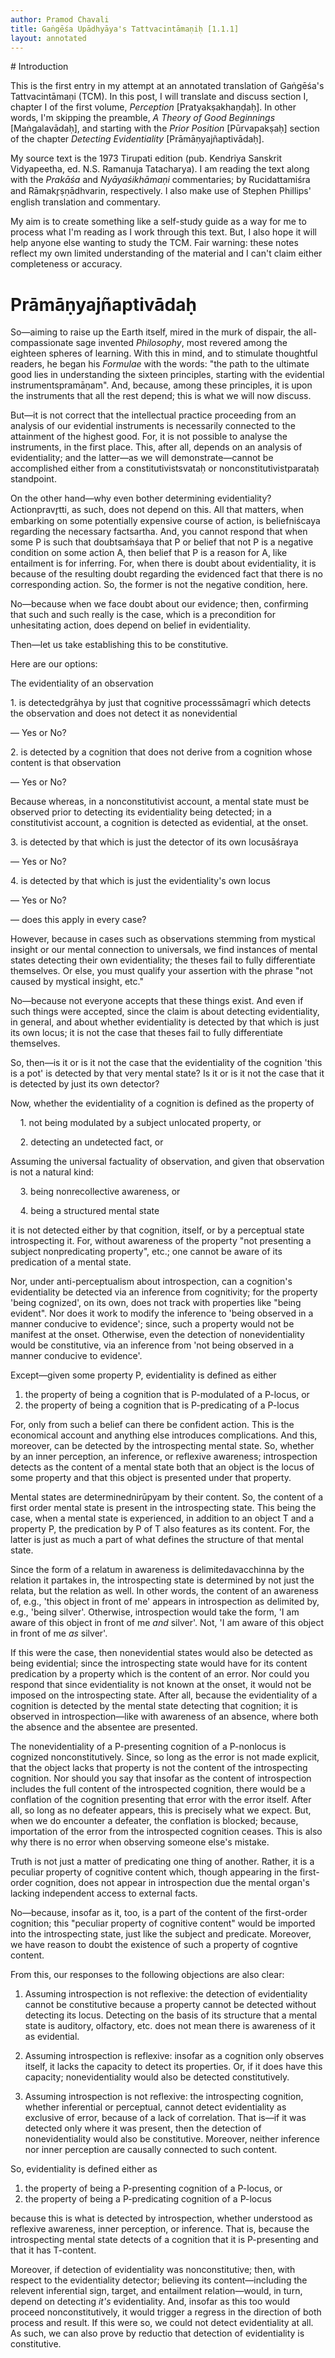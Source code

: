 ```yaml
---
author: Pramod Chavali
title: Gaṅgēśa Upādhyāya's Tattvacintāmaṇiḥ [1.1.1]
layout: annotated
---
```


<annotationfile v="tcm-1.1.1.annotation" />
# Introduction

This is the first entry in my attempt at an annotated translation of Gaṅgēśa's Tattvacintāmaṇi (TCM). In this post, I will translate and discuss section I, chapter I of the first volume, *Perception* [Pratyakṣakhaṇḍaḥ]. In other words, I'm skipping the preamble, *A Theory of Good Beginnings* [Maṅgalavādaḥ], and starting with the *Prior Position* [Pūrvapakṣaḥ] section of the chapter *Detecting Evidentiality* [Prāmāṇyajñaptivādaḥ].

My source text is the 1973 Tirupati edition (pub. Kendriya Sanskrit Vidyapeetha, ed. N.S. Ramanuja Tatacharya). I am reading the text along with the *Prakāśa* and *Nyāyaśikhāmaṇi* commentaries; by Rucidattamiśra and Rāmakr̥ṣṇādhvarin, respectively. I also make use of Stephen Phillips' english translation and commentary. 

My aim is to create something like a self-study guide as a way for me to process what I'm reading as I work through this text. But, I also hope it will help anyone else wanting to study the TCM. Fair warning: these notes reflect my own limited understanding of the material and I can't claim either completeness or accuracy. 

# Prāmāṇyajñaptivādaḥ

So—aiming to raise up the Earth itself, mired in the murk of dispair, the <n>all-compassionate sage</n> invented *Philosophy*, most revered among the eighteen spheres of learning. With this in mind, and to stimulate thoughtful readers, he began his *Formulae* with the words: "the path to the ultimate good lies in understanding the sixteen principles, starting with the <tl><n>evidential instruments</n><tltxt>pramāṇam</tltxt></tl>". And, because, among these principles, it is upon the instruments that all the rest depend; this is what we will now discuss.

<section v="sec 0" />

But—it is not correct that the intellectual practice proceeding from an analysis of our evidential instruments is necessarily connected to the attainment of the highest good. For, it is not possible to analyse the instruments, in the first place. This, after all, depends on an analysis of evidentiality; and the latter—as we will demonstrate—cannot be accomplished either from a <n><tl>constitutivist<tltxt>svataḥ</tltxt></tl> or <tl>nonconstitutivist<tltxt>parataḥ</tltxt></tl> standpoint</n>.

<section v="sec 1" />

On the other hand—why even bother determining evidentiality? <tl><n>Action</n><tltxt>pravr̥tti</tltxt></tl>, as such, does not depend on this. All that matters, when embarking on some potentially expensive course of action, is <tl><n>belief</n><tltxt>niścaya</tltxt></tl> regarding the necessary <tl><n>facts</n><tltxt>artha</tltxt></tl>. And, you cannot respond that when some P is such that <tl>doubt<tltxt>saṁśaya</tltxt></tl> that P or belief that not P is a <n>negative condition</n> on some action A, then belief that P is a reason for A, like entailment is for inferring. For, when there is doubt about evidentiality, it is because of the resulting doubt regarding the evidenced fact that there is no corresponding action. So, the former is not the negative condition, here.

<section v="sec 2" />

No—because when we face doubt about our evidence; then, confirming that such and such really is the case, which is a precondition for unhesitating action, does depend on belief in evidentiality.

<section v="sec 3" />

Then—let us take establishing this to be <refn v="sec 1/constitutivist or nonconstitutivist standpoint">constitutive</refn>.

<section v="sec 4" />

Here are our options:

The evidentiality of an observation

1\. is <tl><n>detected</n><tltxt>grāhya</tltxt></tl> by just that <tl><n>cognitive process</n><tltxt>sāmagrī</tltxt></tl>  which detects the observation and does not detect it as nonevidential

— <n v="option 1">Yes or No?</n>

2\. is detected by a cognition that does not derive from a cognition whose content is that observation

— <n v="option 2">Yes or No?</n>

Because whereas, in a nonconstitutivist account, a mental state must be observed prior to detecting its evidentiality being detected; in a constitutivist account, a cognition is detected as evidential, at the onset.

3\. is detected by that which is just the detector of its own <tl><n>locus</n><tltxt>āśraya</tltxt></tl>

— <n v="option 3">Yes or No?</n>

4\. is detected by that which is just the evidentiality's own locus

— <n v="option 4">Yes or No?</n>

— does this apply in every case?

<section v="sec 5" />

However, because in cases such as observations stemming from mystical insight or our mental connection to universals, we find instances of mental states detecting their own evidentiality; the theses fail to fully differentiate themselves. Or else, you must qualify your assertion with the phrase "not caused by mystical insight, etc."

No—because not everyone accepts that these things exist. And even if such things were accepted, since the claim is about detecting evidentiality, in general, and about whether evidentiality is detected by that which is just its own locus; it is not the case that theses fail to fully differentiate themselves.

<section v="sec 6" />

So, then—is it or is it not the case that the evidentiality of the cognition 'this is a pot' is detected by that very mental state? Is it or is it not the case that it is detected by just its own detector?

<section v="sec 7" />

Now, whether the evidentiality of a cognition is defined as the property of

    1\. <n>not being modulated by a subject unlocated property</n>, or

    2\. <n>detecting an undetected fact</n>, or

Assuming the <n>universal factuality</n> of observation, and given that observation is not a natural kind:

    3\. <n>being nonrecollective awareness</n>, or

    4\. <n>being a structured mental state</n>

<p>

<n v="argument 1">it is not detected either by that cognition, itself, or by a perceptual state introspecting it. For, without awareness of the property "not presenting a subject nonpredicating property", etc.; one cannot be aware of its predication of a mental state.</n>
</p>

<p>
<n v="argument 2">Nor, under anti-perceptualism about introspection, can a cognition's evidentiality be detected via an inference from cognitivity; for the property 'being cognized', on its own, does not track with properties like "being evident". Nor does it work to modify the inference to 'being observed in a manner conducive to evidence'; since, such a property would not be manifest at the onset. Otherwise, even the detection of nonevidentiality would be constitutive, via an inference from 'not being observed in a manner conducive to evidence'.</n> 
</p>

<section v="sec 8" />

Except—given some property P, evidentiality is defined as either

1. the property of being a cognition that is P-modulated of a P-locus, or
2. the property of being a cognition that is P-predicating of a P-locus

For, only from such a belief can there be confident action. This is the economical account and anything else introduces complications. And this, moreover, can be detected by the introspecting mental state. So, whether by an inner perception, an inference, or reflexive awareness; introspection detects as the content of a mental state both that an object is the locus of some property and that this object is presented under that property.

Mental states are <tl>determined<tltxt>nirūpyam</tltxt></tl> by their content. So, the content of a first order mental state is present in the introspecting state. This being the case, when a mental state is experienced, in addition to an object T and a property P, the predication by P of T also features as its content. For, the latter is just as much a part of what defines the structure of that mental state. 

Since the form of a relatum in awareness is <tl>delimited<tltxt>avacchinna</tltxt></tl> by the relation it partakes in, the introspecting state is determined by not just the relata, but the relation as well. In other words, the content of an awareness of, e.g., 'this object in front of me' appears in introspection as delimited by, e.g., 'being silver'. Otherwise, introspection would take the form, 'I am aware of this object in front of me *and* silver'. Not, 'I am aware of this object in front of me *as* silver'.

<section v="sec 9" />

If this were the case, then nonevidential states would also be detected as being evidential; since the introspecting state would have for its content predication by a property which is the content of an error. Nor could you respond that since evidentiality is not known at the onset, it would not be imposed on the introspecting state. After all, because the evidentiality of a cognition is detected by the mental state detecting that cognition; it is observed in introspection—like with awareness of an absence, where both the absence and the absentee are presented.

The nonevidentiality of a P-presenting cognition of a P-nonlocus is cognized nonconstitutively. Since, so long as the error is not made explicit, that the object lacks that property is not the content of the introspecting cognition. Nor should you say that insofar as the content of introspection includes the full content of the introspected cognition, there would be a conflation of the cognition presenting that error with the error itself.  After all, so long as no defeater appears, this is precisely what we expect. But, when we do encounter a defeater, the conflation is blocked; because, importation of the error from the introspected cognition ceases. This is also why there is no error when observing someone else's mistake. 

<section v="sec 10" />

Truth is not just a matter of predicating one thing of another. Rather, it is a peculiar property of cognitive content which, though appearing in the first-order cognition, does not appear in introspection due the mental organ's lacking independent access to external facts.

No—because, insofar as it, too, is a part of the content of the first-order cognition; this "peculiar property of cognitive content" would be imported into the introspecting state, just like the subject and predicate. Moreover, we have reason to doubt the existence of such a property of cogntive content.

<section v="sec 11" />

From this, our responses to the following objections are also clear:

1. Assuming introspection is not reflexive: the detection of evidentiality cannot be constitutive because a property cannot be detected without detecting its locus. Detecting on the basis of its structure that a mental state is auditory, olfactory, etc. does not mean there is awareness of it as evidential. 

2. Assuming introspection is reflexive: insofar as a cognition only observes itself, it lacks the capacity to detect its properties. Or, if it does have this capacity; nonevidentiality would also be detected constitutively.

3. Assuming introspection is not reflexive: the introspecting cognition, whether inferential or perceptual, cannot detect evidentiality as exclusive of error, because of a lack of correlation. That is—if it was detected only where it was present, then the detection of nonevidentiality would also be constitutive. Moreover, neither inference nor inner perception are causally connected to such content.

So, evidentiality is defined either as

1. the property of being a P-presenting cognition of a P-locus, or
2. the property of being a P-predicating cognition of a P-locus

because this is what is detected by introspection, whether understood as reflexive awareness, inner perception, or inference. That is, because the introspecting mental state detects of a cognition that it is P-presenting and that it has T-content. 

<section v="sec 12" />

Moreover, if detection of evidentiality was nonconstitutive; then, with respect to the evidentiality detector; believing its content—including the relevent inferential sign, target, and entailment relation—would, in turn, depend on detecting *it's* evidentiality. And, insofar as this too would proceed nonconstitutively, it would trigger a regress in the direction of both process and result. If this were so, we could not detect evidentiality at all. As such, we can also prove by reductio that detection of evidentiality is constitutive.

<section v="sec 13" />

